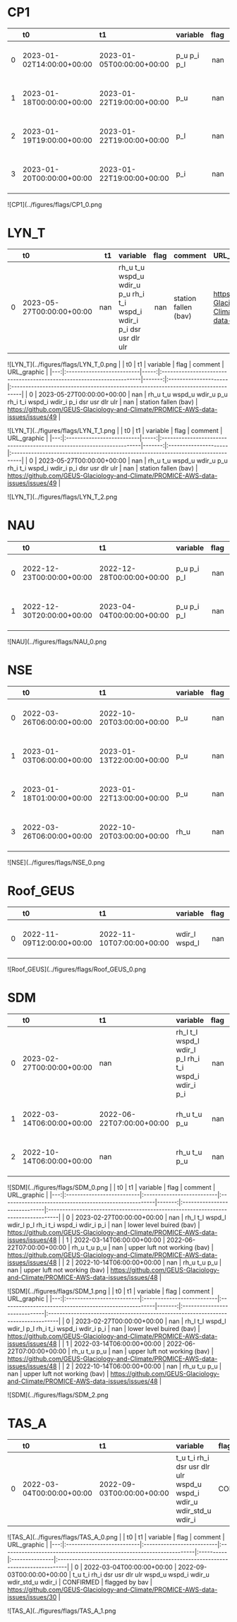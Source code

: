 # CP1
|    | t0                        | t1                        | variable    |   flag | comment        | URL_graphic                                                                      |
|---:|:--------------------------|:--------------------------|:------------|-------:|:---------------|:---------------------------------------------------------------------------------|
|  0 | 2023-01-02T14:00:00+00:00 | 2023-01-05T00:00:00+00:00 | p_u p_i p_l |    nan | flagged by bav | https://github.com/GEUS-Glaciology-and-Climate/PROMICE-AWS-data-issues/issues/20 |
|  1 | 2023-01-18T00:00:00+00:00 | 2023-01-22T19:00:00+00:00 | p_u         |    nan | flagged by bav | https://github.com/GEUS-Glaciology-and-Climate/PROMICE-AWS-data-issues/issues/20 |
|  2 | 2023-01-19T19:00:00+00:00 | 2023-01-22T19:00:00+00:00 | p_l         |    nan | flagged by bav | https://github.com/GEUS-Glaciology-and-Climate/PROMICE-AWS-data-issues/issues/20 |
|  3 | 2023-01-20T00:00:00+00:00 | 2023-01-22T19:00:00+00:00 | p_i         |    nan | flagged by bav | https://github.com/GEUS-Glaciology-and-Climate/PROMICE-AWS-data-issues/issues/20 |
 
![CP1](../figures/flags/CP1_0.png
# LYN_T
|    | t0                        |   t1 | variable                                                              |   flag | comment              | URL_graphic                                                                      |
|---:|:--------------------------|-----:|:----------------------------------------------------------------------|-------:|:---------------------|:---------------------------------------------------------------------------------|
|  0 | 2023-05-27T00:00:00+00:00 |  nan | rh_u t_u wspd_u wdir_u p_u rh_i t_i wspd_i wdir_i p_i dsr usr dlr ulr |    nan | station fallen (bav) | https://github.com/GEUS-Glaciology-and-Climate/PROMICE-AWS-data-issues/issues/49 |
 
![LYN_T](../figures/flags/LYN_T_0.png
|    | t0                        |   t1 | variable                                                              |   flag | comment              | URL_graphic                                                                      |
|---:|:--------------------------|-----:|:----------------------------------------------------------------------|-------:|:---------------------|:---------------------------------------------------------------------------------|
|  0 | 2023-05-27T00:00:00+00:00 |  nan | rh_u t_u wspd_u wdir_u p_u rh_i t_i wspd_i wdir_i p_i dsr usr dlr ulr |    nan | station fallen (bav) | https://github.com/GEUS-Glaciology-and-Climate/PROMICE-AWS-data-issues/issues/49 |
 
![LYN_T](../figures/flags/LYN_T_1.png
|    | t0                        |   t1 | variable                                                              |   flag | comment              | URL_graphic                                                                      |
|---:|:--------------------------|-----:|:----------------------------------------------------------------------|-------:|:---------------------|:---------------------------------------------------------------------------------|
|  0 | 2023-05-27T00:00:00+00:00 |  nan | rh_u t_u wspd_u wdir_u p_u rh_i t_i wspd_i wdir_i p_i dsr usr dlr ulr |    nan | station fallen (bav) | https://github.com/GEUS-Glaciology-and-Climate/PROMICE-AWS-data-issues/issues/49 |
 
![LYN_T](../figures/flags/LYN_T_2.png
# NAU
|    | t0                        | t1                        | variable    |   flag | comment        | URL_graphic                                                                      |
|---:|:--------------------------|:--------------------------|:------------|-------:|:---------------|:---------------------------------------------------------------------------------|
|  0 | 2022-12-23T00:00:00+00:00 | 2022-12-28T00:00:00+00:00 | p_u p_i p_l |    nan | flagged by bav | https://github.com/GEUS-Glaciology-and-Climate/PROMICE-AWS-data-issues/issues/21 |
|  1 | 2022-12-30T20:00:00+00:00 | 2023-04-04T00:00:00+00:00 | p_u p_i p_l |    nan | flagged by bav | https://github.com/GEUS-Glaciology-and-Climate/PROMICE-AWS-data-issues/issues/21 |
 
![NAU](../figures/flags/NAU_0.png
# NSE
|    | t0                        | t1                        | variable   |   flag | comment        | URL_graphic                                                                      |
|---:|:--------------------------|:--------------------------|:-----------|-------:|:---------------|:---------------------------------------------------------------------------------|
|  0 | 2022-03-26T06:00:00+00:00 | 2022-10-20T03:00:00+00:00 | p_u        |    nan | flagged by bav | https://github.com/GEUS-Glaciology-and-Climate/PROMICE-AWS-data-issues/issues/24 |
|  1 | 2023-01-03T06:00:00+00:00 | 2023-01-13T22:00:00+00:00 | p_u        |    nan | flagged by bav | https://github.com/GEUS-Glaciology-and-Climate/PROMICE-AWS-data-issues/issues/24 |
|  2 | 2023-01-18T01:00:00+00:00 | 2023-01-22T13:00:00+00:00 | p_u        |    nan | flagged by bav | https://github.com/GEUS-Glaciology-and-Climate/PROMICE-AWS-data-issues/issues/24 |
|  3 | 2022-03-26T06:00:00+00:00 | 2022-10-20T03:00:00+00:00 | rh_u       |    nan | flagged by bav | https://github.com/GEUS-Glaciology-and-Climate/PROMICE-AWS-data-issues/issues/24 |
 
![NSE](../figures/flags/NSE_0.png
# Roof_GEUS
|    | t0                        | t1                        | variable      |   flag | comment        | URL_graphic                                                                      |
|---:|:--------------------------|:--------------------------|:--------------|-------:|:---------------|:---------------------------------------------------------------------------------|
|  0 | 2022-11-09T12:00:00+00:00 | 2022-11-10T07:00:00+00:00 | wdir_l wspd_l |    nan | flagged by bav | https://github.com/GEUS-Glaciology-and-Climate/PROMICE-AWS-data-issues/issues/13 |
 
![Roof_GEUS](../figures/flags/Roof_GEUS_0.png
# SDM
|    | t0                        | t1                        | variable                                              |   flag | comment                      | URL_graphic                                                                      |
|---:|:--------------------------|:--------------------------|:------------------------------------------------------|-------:|:-----------------------------|:---------------------------------------------------------------------------------|
|  0 | 2023-02-27T00:00:00+00:00 | nan                       | rh_l t_l wspd_l wdir_l p_l rh_i t_i wspd_i wdir_i p_i |    nan | lower level buired (bav)     | https://github.com/GEUS-Glaciology-and-Climate/PROMICE-AWS-data-issues/issues/48 |
|  1 | 2022-03-14T06:00:00+00:00 | 2022-06-22T07:00:00+00:00 | rh_u t_u p_u                                          |    nan | upper luft not working (bav) | https://github.com/GEUS-Glaciology-and-Climate/PROMICE-AWS-data-issues/issues/48 |
|  2 | 2022-10-14T06:00:00+00:00 | nan                       | rh_u t_u p_u                                          |    nan | upper luft not working (bav) | https://github.com/GEUS-Glaciology-and-Climate/PROMICE-AWS-data-issues/issues/48 |
 
![SDM](../figures/flags/SDM_0.png
|    | t0                        | t1                        | variable                                              |   flag | comment                      | URL_graphic                                                                      |
|---:|:--------------------------|:--------------------------|:------------------------------------------------------|-------:|:-----------------------------|:---------------------------------------------------------------------------------|
|  0 | 2023-02-27T00:00:00+00:00 | nan                       | rh_l t_l wspd_l wdir_l p_l rh_i t_i wspd_i wdir_i p_i |    nan | lower level buired (bav)     | https://github.com/GEUS-Glaciology-and-Climate/PROMICE-AWS-data-issues/issues/48 |
|  1 | 2022-03-14T06:00:00+00:00 | 2022-06-22T07:00:00+00:00 | rh_u t_u p_u                                          |    nan | upper luft not working (bav) | https://github.com/GEUS-Glaciology-and-Climate/PROMICE-AWS-data-issues/issues/48 |
|  2 | 2022-10-14T06:00:00+00:00 | nan                       | rh_u t_u p_u                                          |    nan | upper luft not working (bav) | https://github.com/GEUS-Glaciology-and-Climate/PROMICE-AWS-data-issues/issues/48 |
 
![SDM](../figures/flags/SDM_1.png
|    | t0                        | t1                        | variable                                              |   flag | comment                      | URL_graphic                                                                      |
|---:|:--------------------------|:--------------------------|:------------------------------------------------------|-------:|:-----------------------------|:---------------------------------------------------------------------------------|
|  0 | 2023-02-27T00:00:00+00:00 | nan                       | rh_l t_l wspd_l wdir_l p_l rh_i t_i wspd_i wdir_i p_i |    nan | lower level buired (bav)     | https://github.com/GEUS-Glaciology-and-Climate/PROMICE-AWS-data-issues/issues/48 |
|  1 | 2022-03-14T06:00:00+00:00 | 2022-06-22T07:00:00+00:00 | rh_u t_u p_u                                          |    nan | upper luft not working (bav) | https://github.com/GEUS-Glaciology-and-Climate/PROMICE-AWS-data-issues/issues/48 |
|  2 | 2022-10-14T06:00:00+00:00 | nan                       | rh_u t_u p_u                                          |    nan | upper luft not working (bav) | https://github.com/GEUS-Glaciology-and-Climate/PROMICE-AWS-data-issues/issues/48 |
 
![SDM](../figures/flags/SDM_2.png
# TAS_A
|    | t0                        | t1                        | variable                                                            | flag      | comment        | URL_graphic                                                                      |
|---:|:--------------------------|:--------------------------|:--------------------------------------------------------------------|:----------|:---------------|:---------------------------------------------------------------------------------|
|  0 | 2022-03-04T00:00:00+00:00 | 2022-09-03T00:00:00+00:00 | t_u t_i rh_i dsr usr dlr ulr wspd_u wspd_i wdir_u wdir_std_u wdir_i | CONFIRMED | flagged by bav | https://github.com/GEUS-Glaciology-and-Climate/PROMICE-AWS-data-issues/issues/30 |
 
![TAS_A](../figures/flags/TAS_A_0.png
|    | t0                        | t1                        | variable                                                            | flag      | comment        | URL_graphic                                                                      |
|---:|:--------------------------|:--------------------------|:--------------------------------------------------------------------|:----------|:---------------|:---------------------------------------------------------------------------------|
|  0 | 2022-03-04T00:00:00+00:00 | 2022-09-03T00:00:00+00:00 | t_u t_i rh_i dsr usr dlr ulr wspd_u wspd_i wdir_u wdir_std_u wdir_i | CONFIRMED | flagged by bav | https://github.com/GEUS-Glaciology-and-Climate/PROMICE-AWS-data-issues/issues/30 |
 
![TAS_A](../figures/flags/TAS_A_1.png
